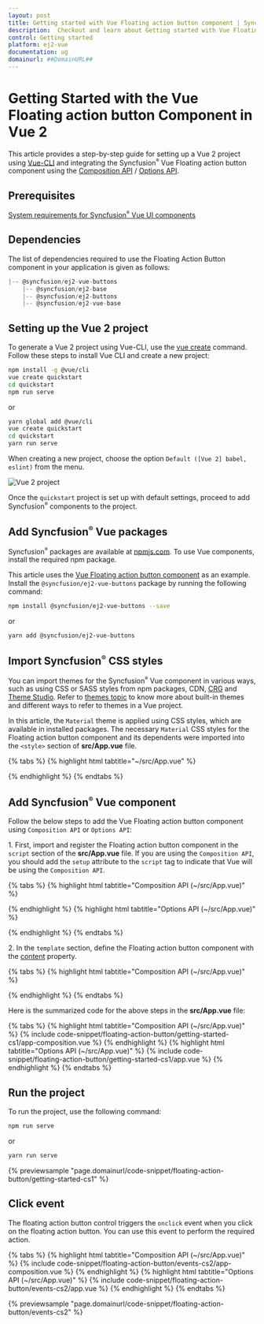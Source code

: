 ```yaml
---
layout: post
title: Getting started with Vue Floating action button component | Syncfusion
description:  Checkout and learn about Getting started with Vue Floating action button component of Syncfusion Essential JS 2 and more details.
control: Getting started 
platform: ej2-vue
documentation: ug
domainurl: ##DomainURL##
---
```


# Getting Started with the Vue Floating action button Component in Vue 2

This article provides a step-by-step guide for setting up a Vue 2 project using [Vue-CLI](https://cli.vuejs.org/) and integrating the Syncfusion<sup style="font-size:70%">&reg;</sup> Vue Floating action button component using the [Composition API](https://vuejs.org/guide/introduction.html#composition-api) / [Options API](https://vuejs.org/guide/introduction.html#options-api).

## Prerequisites

[System requirements for Syncfusion<sup style="font-size:70%">&reg;</sup> Vue UI components](https://ej2.syncfusion.com/vue/documentation/system-requirements/)

## Dependencies

The list of dependencies required to use the Floating Action Button component in your application is given as follows:

```js
|-- @syncfusion/ej2-vue-buttons
    |-- @syncfusion/ej2-base
    |-- @syncfusion/ej2-buttons
    |-- @syncfusion/ej2-vue-base
```

## Setting up the Vue 2 project

To generate a Vue 2 project using Vue-CLI, use the [vue create](https://cli.vuejs.org/#getting-started) command. Follow these steps to install Vue CLI and create a new project:

```bash
npm install -g @vue/cli
vue create quickstart
cd quickstart
npm run serve
```

or

```bash
yarn global add @vue/cli
vue create quickstart
cd quickstart
yarn run serve
```

When creating a new project, choose the option `Default ([Vue 2] babel, eslint)` from the menu.

![Vue 2 project](../appearance/images/vue2-terminal.png)

Once the `quickstart` project is set up with default settings, proceed to add Syncfusion<sup style="font-size:70%">&reg;</sup> components to the project.

## Add Syncfusion<sup style="font-size:70%">&reg;</sup> Vue packages

Syncfusion<sup style="font-size:70%">&reg;</sup> packages are available at [npmjs.com](https://www.npmjs.com/search?q=ej2-vue). To use Vue components, install the required npm package.

This article uses the [Vue Floating action button component](https://www.syncfusion.com/vue-components/vue-fab) as an example. Install the `@syncfusion/ej2-vue-buttons` package by running the following command:

```bash
npm install @syncfusion/ej2-vue-buttons --save
```
or

```bash
yarn add @syncfusion/ej2-vue-buttons
```

## Import Syncfusion<sup style="font-size:70%">&reg;</sup> CSS styles

You can import themes for the Syncfusion<sup style="font-size:70%">&reg;</sup> Vue component in various ways, such as using CSS or SASS styles from npm packages, CDN, [CRG](https://ej2.syncfusion.com/javascript/documentation/common/custom-resource-generator/) and [Theme Studio](https://ej2.syncfusion.com/vue/documentation/appearance/theme-studio/). Refer to [themes topic](https://ej2.syncfusion.com/vue/documentation/appearance/theme/) to know more about built-in themes and different ways to refer to themes in a Vue project.

In this article, the `Material` theme is applied using CSS styles, which are available in installed packages. The necessary `Material` CSS styles for the Floating action button component and its dependents were imported into the `<style>` section of **src/App.vue** file.

{% tabs %}
{% highlight html tabtitle="~/src/App.vue" %}

<style>
@import '../node_modules/@syncfusion/ej2-base/styles/material.css';
@import '../node_modules/@syncfusion/ej2-buttons/styles/material.css';
</style>

{% endhighlight %}
{% endtabs %}

## Add Syncfusion<sup style="font-size:70%">&reg;</sup> Vue component

Follow the below steps to add the Vue Floating action button component using `Composition API` or `Options API`:

1\. First, import and register the Floating action button component in the `script` section of the **src/App.vue** file. If you are using the `Composition API`, you should add the `setup` attribute to the `script` tag to indicate that Vue will be using the `Composition API`.

{% tabs %}
{% highlight html tabtitle="Composition API (~/src/App.vue)" %}

<script setup>
import { FabComponent as EjsFab } from "@syncfusion/ej2-vue-buttons";
</script>
{% endhighlight %}
{% highlight html tabtitle="Options API (~/src/App.vue)" %}

<script>
import { FabComponent } from "@syncfusion/ej2-vue-buttons";
export default {
    components: {
    'ejs-fab': FabComponent
    }
}
</script>

{% endhighlight %}
{% endtabs %}

2\. In the `template` section, define the Floating action button component with the [content](https://ej2.syncfusion.com/vue/documentation/api/floating-action-button#content) property.

{% tabs %}
{% highlight html tabtitle="Composition API (~/src/App.vue)" %}

<template>
    <div>
        <div id="targetElement" style="position:relative;min-height:350px;border:1px solid;"></div>
        <!-- To render Floating Action Button -->
        <ejs-fab id='fab' content='Add' target='#targetElement'></ejs-fab>
    </div>
</template>

{% endhighlight %}
{% endtabs %}

Here is the summarized code for the above steps in the **src/App.vue** file:

{% tabs %}
{% highlight html tabtitle="Composition API (~/src/App.vue)" %}
{% include code-snippet/floating-action-button/getting-started-cs1/app-composition.vue %}
{% endhighlight %}
{% highlight html tabtitle="Options API (~/src/App.vue)" %}
{% include code-snippet/floating-action-button/getting-started-cs1/app.vue %}
{% endhighlight %}
{% endtabs %}

## Run the project

To run the project, use the following command:

```bash
npm run serve
```

or

```bash
yarn run serve
```
        
{% previewsample "page.domainurl/code-snippet/floating-action-button/getting-started-cs1" %}

## Click event

The floating action button control triggers the `onclick` event when you click on the floating action button. You can use this event to perform the required action.

{% tabs %}
{% highlight html tabtitle="Composition API (~/src/App.vue)" %}
{% include code-snippet/floating-action-button/events-cs2/app-composition.vue %}
{% endhighlight %}
{% highlight html tabtitle="Options API (~/src/App.vue)" %}
{% include code-snippet/floating-action-button/events-cs2/app.vue %}
{% endhighlight %}
{% endtabs %}
        
{% previewsample "page.domainurl/code-snippet/floating-action-button/events-cs2" %}